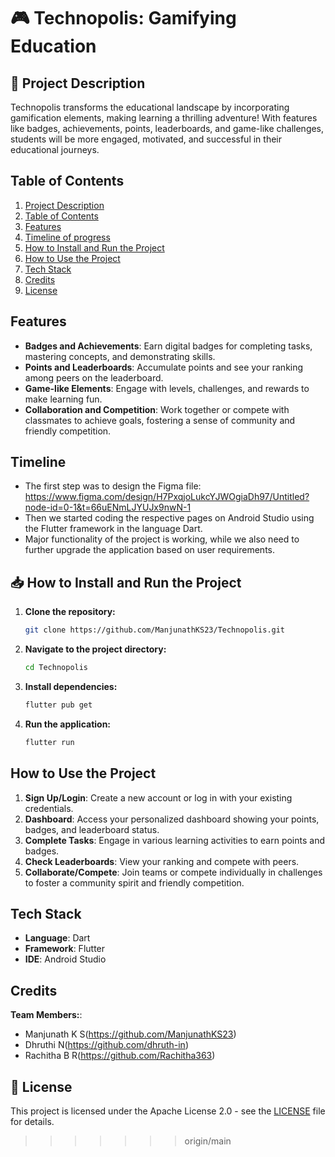  # 🎮 Technopolis: Gamifying Education

## 📌 Project Description
Technopolis transforms the educational landscape by incorporating gamification elements, making learning a thrilling adventure! With features like badges, achievements, points, leaderboards, and game-like challenges, students will be more engaged, motivated, and successful in their educational journeys.

## Table of Contents
1. [Project Description](#project-description)
2. [Table of Contents](#table-of-contents)
3. [Features](#features)
4. [Timeline of progress](#timeline)
5. [How to Install and Run the Project](#how-to-install-and-run-the-project)
6. [How to Use the Project](#how-to-use-the-project)
7. [Tech Stack](#tech-stack)
8. [Credits](#credits)
9. [License](#license)

## Features
- **Badges and Achievements**: Earn digital badges for completing tasks, mastering concepts, and demonstrating skills.
- **Points and Leaderboards**: Accumulate points and see your ranking among peers on the leaderboard.
- **Game-like Elements**: Engage with levels, challenges, and rewards to make learning fun.
- **Collaboration and Competition**: Work together or compete with classmates to achieve goals, fostering a sense of community and friendly competition.

## Timeline
- The first step was to design the Figma file: https://www.figma.com/design/H7PxqjoLukcYJWOgiaDh97/Untitled?node-id=0-1&t=66uENmLJYUJx9nwN-1
- Then we started coding the respective pages on Android Studio using the Flutter framework in the language Dart.
- Major functionality of the project is working, while we also need to further upgrade the application based on user requirements.

## 📥 How to Install and Run the Project
1. **Clone the repository:**
   ```bash
   git clone https://github.com/ManjunathKS23/Technopolis.git
2. **Navigate to the project directory:**
   ```bash
   cd Technopolis
3. **Install dependencies:**
   ```bash
   flutter pub get
4. **Run the application:**
   ```bash
   flutter run

##  How to Use the Project
1. **Sign Up/Login**: Create a new account or log in with your existing credentials.
2. **Dashboard**: Access your personalized dashboard showing your points, badges, and leaderboard status.
3. **Complete Tasks**: Engage in various learning activities to earn points and badges.
4. **Check Leaderboards**: View your ranking and compete with peers.
5. **Collaborate/Compete**: Join teams or compete individually in challenges to foster a community spirit and friendly competition.

##  Tech Stack
- **Language**: Dart
- **Framework**: Flutter
- **IDE**: Android Studio

##  Credits
**Team Members:**:
- Manjunath K S(https://github.com/ManjunathKS23)
- Dhruthi N(https://github.com/dhruth-in)
- Rachitha B R(https://github.com/Rachitha363)

## 🚨 License
This project is licensed under the Apache License 2.0 - see the [LICENSE](LICENSE) file for details.
>>>>>>> origin/main
